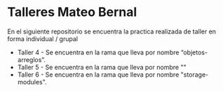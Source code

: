 # Talleres Mateo Bernal
En el siguiente repositorio se encuentra la practica realizada de taller en forma individual / grupal

* Taller 4 - Se encuentra en la rama que lleva por nombre “objetos-arreglos”.
* Taller 5 - Se encuentra en la rama que lleva por nombre ""
* Taller 6 - Se encuentra en la rama que lleva por nombre "storage-modules".
